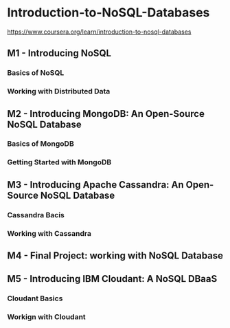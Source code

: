 # Introduction-to-NoSQL-Databases
https://www.coursera.org/learn/introduction-to-nosql-databases

## M1 - Introducing NoSQL

### Basics of NoSQL
### Working with Distributed Data

## M2 - Introducing MongoDB: An Open-Source NoSQL Database

### Basics of MongoDB
### Getting Started with MongoDB


## M3 - Introducing Apache Cassandra: An Open-Source NoSQL Database

### Cassandra Bacis 
### Working with Cassandra

## M4 - Final Project: working with NoSQL Database


## M5 - Introducing IBM Cloudant: A NoSQL DBaaS

### Cloudant Basics

### Workign with Cloudant
